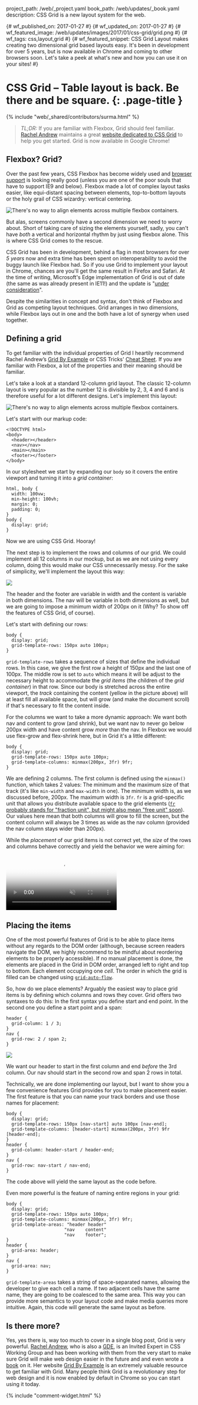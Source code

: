 project_path: /web/_project.yaml
book_path: /web/updates/_book.yaml
description: CSS Grid is a new layout system for the web.


{# wf_published_on: 2017-01-27 #}
{# wf_updated_on: 2017-01-27 #}
{# wf_featured_image: /web/updates/images/2017/01/css-grid/grid.png #}
{# wf_tags: css,layout,grid #}
{# wf_featured_snippet: CSS Grid Layout makes creating two dimensional grid based layouts easy. It's been in development for over 5 years, but is now available in Chrome and coming to other browsers soon. Let's take a peek at what's new and how you can use it on your sites! #}

# CSS Grid – Table layout is back. Be there and be square. {: .page-title }

{% include "web/_shared/contributors/surma.html" %}

> *TL;DR:* If you are familiar with Flexbox, Grid should feel familiar.
[Rachel Andrew](https://twitter.com/Rachelandrew) maintains a great
[website dedicated to CSS Grid](http://gridbyexample.com/) to help you get
started. Grid is now available in Google Chrome!

## Flexbox? Grid?

Over the past few years, CSS Flexbox has become widely used and
[browser support](http://caniuse.com/#feat=flexbox) is looking really good
(unless you are one of the poor souls that have to support IE9 and below).
Flexbox made a lot of complex layout tasks easier, like equi-distant spacing
between elements, top-to-bottom layouts or the holy grail of CSS wizardry:
vertical centering.

<img src="/web/updates/images/2017/01/css-grid/alignproblem.png" alt="There's no way to align elements across multiple flexbox containers." class="attempt-right">

But alas, screens commonly have a second dimension we need to worry about.
Short of taking care of sizing the elements yourself, sadly, you can't have
*both* a vertical and horizontal rhythm by just using flexbox alone. This is
where CSS Grid comes to the rescue.

CSS Grid has been in development, behind a flag in most browsers for over
*5 years* now and extra time has been spent on interoperability to avoid the
buggy launch like Flexbox had. So if you use Grid to implement your layout in
Chrome, chances are you'll get the same result in Firefox and Safari. At the
time of writing, Microsoft's Edge implementation of Grid is out of date (the
same as was already present in IE11!) and the update is
"[under consideration](https://developer.microsoft.com/en-us/microsoft-edge/platform/status/gridupdate/)".

Despite the similarities in concept and syntax, don't think of Flexbox and Grid
as competing layout techniques. Grid arranges in two dimensions, while Flexbox
lays out in one and the both have a lot of synergy when used together.

## Defining a grid

To get familiar with the individual properties of Grid I heartily recommend
Rachel Andrew’s [Grid By Example](http://gridbyexample.com) or CSS Tricks'
[Cheat Sheet](https://css-tricks.com/snippets/css/complete-guide-grid/). If you
are familiar with Flexbox, a lot of the properties and their meaning should be
familiar.

Let's take a look at a standard 12-column grid layout. The classic 12-column
layout is very popular as the number 12 is divisible by 2, 3, 4 and 6 and is
therefore useful for a lot different designs. Let's implement this layout:

<img src="/web/updates/images/2017/01/css-grid/examplelayout.png" alt="There's no way to align elements across multiple flexbox containers." class="attempt-right">

Let's start with our markup code:

    <!DOCTYPE html>
    <body>
      <header></header>
      <nav></nav>
      <main></main>
      <footer></footer>
    </body>

In our stylesheet we start by expanding our `body` so it covers the entire
viewport and turning it into a *grid container*:

    html, body {
      width: 100vw;
      min-height: 100vh;
      margin: 0;
      padding: 0;
    }
    body {
      display: grid;
    }

Now we are using CSS Grid. Hooray!

The next step is to implement the rows and columns of our grid. We could
implement all 12 columns in our mockup, but as we are not using every column,
doing this would make our CSS unnecessarily messy. For the sake of simplicity,
we'll implement the layout this way:

<img src="/web/updates/images/2017/01/css-grid/simplifiedexamplelayout.png" class="attempt-right">

The header and the footer are variable in width and the content is variable in
both dimensions. The nav will be variable in both dimensions as well, but we are
going to impose a minimum width of 200px on it (Why? To show off the features of
CSS Grid, of course).

Let's start with defining our rows:

    body {
      display: grid;
      grid-template-rows: 150px auto 100px;
    }

`grid-template-rows` takes a sequence of sizes that define the individual rows.
In this case, we give the first row a height of 150px and the last one of 100px.
The middle row is set to `auto` which means it will be adjust to the necessary
height to accommodate the *grid items* (the children of the *grid container*) in
that row. Since our body is stretched across the entire viewport, the *track*
containing the content (yellow in the picture above) will at least fill all
available space, but will grow (and make the document scroll) if that's
necessary to fit the content inside.

For the columns we want to take a more dynamic approach: We want both nav and
content to grow (and shrink), but we want nav to never go below 200px width and
have content grow *more* than the nav. In Flexbox we would use flex-grow and
flex-shrink here, but in Grid it's a little different:

    body {
      display: grid;
      grid-template-rows: 150px auto 100px;
      grid-template-columns: minmax(200px, 3fr) 9fr;
    }

We are defining 2 columns. The first column is defined using the `minmax()`
function, which takes 2 values: The minimum and the maximum size of that track
(it's like `min-width` and `max-width` in one). The minimum width is, as we
discussed before, 200px. The maximum width is `3fr`. `fr` is a grid-specific
unit that allows you distribute available space to the grid elements
([`fr` probably stands for "fraction unit", but might also mean "free unit" soon](https://twitter.com/DasSurma/status/815910270023430144)).
Our values here mean that both columns will grow to fill the screen, but the
content column will always be 3 times as wide as the nav column (provided the
nav column stays wider than 200px).

While the *placement* of our grid items is not correct yet, the *size* of the
rows and columns behave correctly and yield the behavior we were aiming for:

<video controls autoplay loop muted poster="/web/updates/images/2017/01/css-grid/poster.png">
  <source src="https://storage.googleapis.com/webfundamentals-assets/css-grid/responsive_vp8.webm" type="video/webm; codecs=vp8">
  <source src="https://storage.googleapis.com/webfundamentals-assets/css-grid/responsive_x264.mp4" type="video/mp4; codecs=h264">
</video>

## Placing the items

One of the most powerful features of Grid is to be able to place items without
any regards to the DOM order (although, because screen readers navigate the DOM,
we highly recommend to be mindful about reordering elements to be properly
accessible). If no manual placement is done, the elements are placed in the Grid
in DOM order, arranged left to right and top to bottom. Each element occupying
one *cell*. The order in which the grid is filled can be changed using
[`grid-auto-flow`](https://developer.mozilla.org/en-US/docs/Web/CSS/grid-auto-flow).

So, how do we place elements? Arguably the easiest way to place grid items is by
defining which columns and rows they cover. Grid offers two syntaxes to do this:
In the first syntax you define start and end point. In the second one you define
a start point and a span:

    header {
      grid-column: 1 / 3;
    }
    nav {
      grid-row: 2 / span 2;
    }

<img src="/web/updates/images/2017/01/css-grid/manualplacement.png"  class="attempt-right">

We want our header to start in the first column and end *before* the 3rd column.
Our nav should start in the second row and span 2 rows in total.

Technically, we are done implementing our layout, but I want to show you a few
convenience features Grid provides for you to make placement easier. The first
feature is that you can name your track borders and use those names for
placement:

    body {
      display: grid;
      grid-template-rows: 150px [nav-start] auto 100px [nav-end];
      grid-template-columns: [header-start] minmax(200px, 3fr) 9fr [header-end];
    }
    header {
      grid-column: header-start / header-end;
    }
    nav {
      grid-row: nav-start / nav-end;
    }

The code above will yield the same layout as the code before.

Even more powerful is the feature of naming entire regions in your grid:

    body {
      display: grid;
      grid-template-rows: 150px auto 100px;
      grid-template-columns: minmax(200px, 3fr) 9fr;
      grid-template-areas: "header header"
                          "nav    content"
                          "nav    footer";
    }
    header {
      grid-area: header;
    }
    nav {
      grid-area: nav;
    }

`grid-template-areas` takes a string of space-separated names, allowing the
developer to give each cell a name. If two adjacent cells have the same name,
they are going to be coalesced to the same area. This way you can provide more
semantics to your layout code and make media queries more intuitive. Again, this
code will generate the same layout as before.

## Is there more?

Yes, yes there is, way too much to cover in a single blog post, Grid is very
powerful. [Rachel Andrew](https://twitter.com/Rachelandrew), who is also a
[GDE](/experts/people/rachel-andrew), is an Invited
Expert in CSS Working Group and has been working with them from the very start
to make sure Grid will make web design easier in the future and and even wrote a
[book](https://abookapart.com/products/get-ready-for-css-grid-layout) on it. Her
website [Grid By Example](http://gridbyexample.com/) is an extremely valuable
resource to get familiar with Grid. Many people think Grid is a revolutionary
step for web design and it is now enabled by default in Chrome so you can start
using it today.

{% include "comment-widget.html" %}
